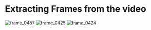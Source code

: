 # Extracting Frames from the video

![frame_0457](https://github.com/Ibrokhim7755/OpenCv/assets/89033710/2c3faf66-8849-42c9-afe5-c0e7fd9fa671)
![frame_0425](https://github.com/Ibrokhim7755/OpenCv/assets/89033710/4d6b8a48-7b29-470d-883c-255fd44c2797)
![frame_0424](https://github.com/Ibrokhim7755/OpenCv/assets/89033710/86d14235-58cc-4eff-ac81-76165ca26421)

